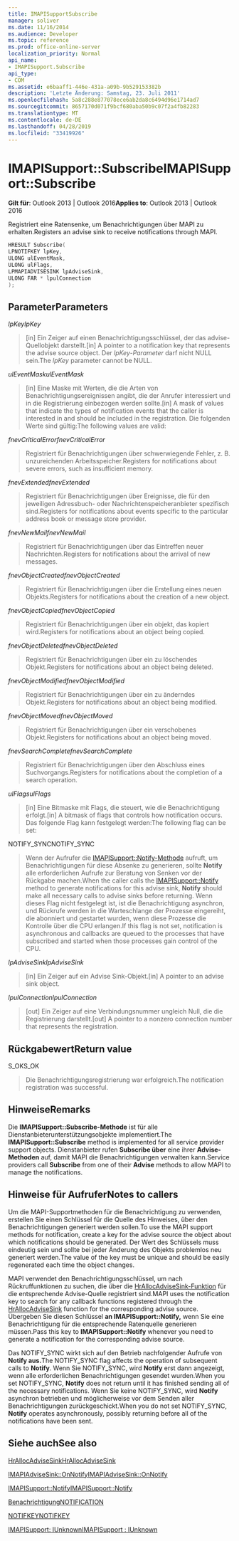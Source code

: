 ```yaml
---
title: IMAPISupportSubscribe
manager: soliver
ms.date: 11/16/2014
ms.audience: Developer
ms.topic: reference
ms.prod: office-online-server
localization_priority: Normal
api_name:
- IMAPISupport.Subscribe
api_type:
- COM
ms.assetid: e6baaff1-446e-431a-a09b-9b529153382b
description: 'Letzte Änderung: Samstag, 23. Juli 2011'
ms.openlocfilehash: 5a8c288e877078ece6ab2da8c6494d96e1714ad7
ms.sourcegitcommit: 8657170d071f9bcf680aba50b9c07f2a4fb82283
ms.translationtype: MT
ms.contentlocale: de-DE
ms.lasthandoff: 04/28/2019
ms.locfileid: "33419926"
---
```

# <a name="imapisupportsubscribe"></a><span data-ttu-id="98780-103">IMAPISupport::Subscribe</span><span class="sxs-lookup"><span data-stu-id="98780-103">IMAPISupport::Subscribe</span></span>

  
  
<span data-ttu-id="98780-104">**Gilt für**: Outlook 2013 | Outlook 2016</span><span class="sxs-lookup"><span data-stu-id="98780-104">**Applies to**: Outlook 2013 | Outlook 2016</span></span> 
  
<span data-ttu-id="98780-105">Registriert eine Ratensenke, um Benachrichtigungen über MAPI zu erhalten.</span><span class="sxs-lookup"><span data-stu-id="98780-105">Registers an advise sink to receive notifications through MAPI.</span></span>
  
```cpp
HRESULT Subscribe(
LPNOTIFKEY lpKey,
ULONG ulEventMask,
ULONG ulFlags,
LPMAPIADVISESINK lpAdviseSink,
ULONG FAR * lpulConnection
);
```

## <a name="parameters"></a><span data-ttu-id="98780-106">Parameter</span><span class="sxs-lookup"><span data-stu-id="98780-106">Parameters</span></span>

 <span data-ttu-id="98780-107">_lpKey_</span><span class="sxs-lookup"><span data-stu-id="98780-107">_lpKey_</span></span>
  
> <span data-ttu-id="98780-108">[in] Ein Zeiger auf einen Benachrichtigungsschlüssel, der das advise-Quellobjekt darstellt.</span><span class="sxs-lookup"><span data-stu-id="98780-108">[in] A pointer to a notification key that represents the advise source object.</span></span> <span data-ttu-id="98780-109">Der  _lpKey-Parameter_ darf nicht NULL sein.</span><span class="sxs-lookup"><span data-stu-id="98780-109">The  _lpKey_ parameter cannot be NULL.</span></span> 
    
 <span data-ttu-id="98780-110">_ulEventMask_</span><span class="sxs-lookup"><span data-stu-id="98780-110">_ulEventMask_</span></span>
  
> <span data-ttu-id="98780-111">[in] Eine Maske mit Werten, die die Arten von Benachrichtigungsereignissen angibt, die der Anrufer interessiert und in die Registrierung einbezogen werden sollte.</span><span class="sxs-lookup"><span data-stu-id="98780-111">[in] A mask of values that indicate the types of notification events that the caller is interested in and should be included in the registration.</span></span> <span data-ttu-id="98780-112">Die folgenden Werte sind gültig:</span><span class="sxs-lookup"><span data-stu-id="98780-112">The following values are valid:</span></span>
    
 <span data-ttu-id="98780-113">_fnevCriticalError_</span><span class="sxs-lookup"><span data-stu-id="98780-113">_fnevCriticalError_</span></span>
  
> <span data-ttu-id="98780-114">Registriert für Benachrichtigungen über schwerwiegende Fehler, z. B. unzureichenden Arbeitsspeicher.</span><span class="sxs-lookup"><span data-stu-id="98780-114">Registers for notifications about severe errors, such as insufficient memory.</span></span>
    
 <span data-ttu-id="98780-115">_fnevExtended_</span><span class="sxs-lookup"><span data-stu-id="98780-115">_fnevExtended_</span></span>
  
> <span data-ttu-id="98780-116">Registriert für Benachrichtigungen über Ereignisse, die für den jeweiligen Adressbuch- oder Nachrichtenspeicheranbieter spezifisch sind.</span><span class="sxs-lookup"><span data-stu-id="98780-116">Registers for notifications about events specific to the particular address book or message store provider.</span></span>
    
 <span data-ttu-id="98780-117">_fnevNewMail_</span><span class="sxs-lookup"><span data-stu-id="98780-117">_fnevNewMail_</span></span>
  
> <span data-ttu-id="98780-118">Registriert für Benachrichtigungen über das Eintreffen neuer Nachrichten.</span><span class="sxs-lookup"><span data-stu-id="98780-118">Registers for notifications about the arrival of new messages.</span></span> 
    
 <span data-ttu-id="98780-119">_fnevObjectCreated_</span><span class="sxs-lookup"><span data-stu-id="98780-119">_fnevObjectCreated_</span></span>
  
> <span data-ttu-id="98780-120">Registriert für Benachrichtigungen über die Erstellung eines neuen Objekts.</span><span class="sxs-lookup"><span data-stu-id="98780-120">Registers for notifications about the creation of a new object.</span></span>
    
 <span data-ttu-id="98780-121">_fnevObjectCopied_</span><span class="sxs-lookup"><span data-stu-id="98780-121">_fnevObjectCopied_</span></span>
  
> <span data-ttu-id="98780-122">Registriert für Benachrichtigungen über ein objekt, das kopiert wird.</span><span class="sxs-lookup"><span data-stu-id="98780-122">Registers for notifications about an object being copied.</span></span>
    
 <span data-ttu-id="98780-123">_fnevObjectDeleted_</span><span class="sxs-lookup"><span data-stu-id="98780-123">_fnevObjectDeleted_</span></span>
  
> <span data-ttu-id="98780-124">Registriert für Benachrichtigungen über ein zu löschendes Objekt.</span><span class="sxs-lookup"><span data-stu-id="98780-124">Registers for notifications about an object being deleted.</span></span>
    
 <span data-ttu-id="98780-125">_fnevObjectModified_</span><span class="sxs-lookup"><span data-stu-id="98780-125">_fnevObjectModified_</span></span>
  
> <span data-ttu-id="98780-126">Registriert für Benachrichtigungen über ein zu änderndes Objekt.</span><span class="sxs-lookup"><span data-stu-id="98780-126">Registers for notifications about an object being modified.</span></span>
    
 <span data-ttu-id="98780-127">_fnevObjectMoved_</span><span class="sxs-lookup"><span data-stu-id="98780-127">_fnevObjectMoved_</span></span>
  
> <span data-ttu-id="98780-128">Registriert für Benachrichtigungen über ein verschobenes Objekt.</span><span class="sxs-lookup"><span data-stu-id="98780-128">Registers for notifications about an object being moved.</span></span>
    
 <span data-ttu-id="98780-129">_fnevSearchComplete_</span><span class="sxs-lookup"><span data-stu-id="98780-129">_fnevSearchComplete_</span></span>
  
> <span data-ttu-id="98780-130">Registriert für Benachrichtigungen über den Abschluss eines Suchvorgangs.</span><span class="sxs-lookup"><span data-stu-id="98780-130">Registers for notifications about the completion of a search operation.</span></span>
    
 <span data-ttu-id="98780-131">_ulFlags_</span><span class="sxs-lookup"><span data-stu-id="98780-131">_ulFlags_</span></span>
  
> <span data-ttu-id="98780-132">[in] Eine Bitmaske mit Flags, die steuert, wie die Benachrichtigung erfolgt.</span><span class="sxs-lookup"><span data-stu-id="98780-132">[in] A bitmask of flags that controls how notification occurs.</span></span> <span data-ttu-id="98780-133">Das folgende Flag kann festgelegt werden:</span><span class="sxs-lookup"><span data-stu-id="98780-133">The following flag can be set:</span></span>
    
<span data-ttu-id="98780-134">NOTIFY_SYNC</span><span class="sxs-lookup"><span data-stu-id="98780-134">NOTIFY_SYNC</span></span> 
  
> <span data-ttu-id="98780-135">Wenn der Aufrufer die [IMAPISupport::Notify-Methode](imapisupport-notify.md) aufruft, um Benachrichtigungen für diese Absenke zu generieren, sollte **Notify** alle erforderlichen Aufrufe zur Beratung von Senken vor der Rückgabe machen.</span><span class="sxs-lookup"><span data-stu-id="98780-135">When the caller calls the [IMAPISupport::Notify](imapisupport-notify.md) method to generate notifications for this advise sink, **Notify** should make all necessary calls to advise sinks before returning.</span></span> <span data-ttu-id="98780-136">Wenn dieses Flag nicht festgelegt ist, ist die Benachrichtigung asynchron, und Rückrufe werden in die Warteschlange der Prozesse eingereiht, die abonniert und gestartet wurden, wenn diese Prozesse die Kontrolle über die CPU erlangen.</span><span class="sxs-lookup"><span data-stu-id="98780-136">If this flag is not set, notification is asynchronous and callbacks are queued to the processes that have subscribed and started when those processes gain control of the CPU.</span></span> 
    
 <span data-ttu-id="98780-137">_lpAdviseSink_</span><span class="sxs-lookup"><span data-stu-id="98780-137">_lpAdviseSink_</span></span>
  
> <span data-ttu-id="98780-138">[in] Ein Zeiger auf ein Advise Sink-Objekt.</span><span class="sxs-lookup"><span data-stu-id="98780-138">[in] A pointer to an advise sink object.</span></span> 
    
 <span data-ttu-id="98780-139">_lpulConnection_</span><span class="sxs-lookup"><span data-stu-id="98780-139">_lpulConnection_</span></span>
  
> <span data-ttu-id="98780-140">[out] Ein Zeiger auf eine Verbindungsnummer ungleich Null, die die Registrierung darstellt.</span><span class="sxs-lookup"><span data-stu-id="98780-140">[out] A pointer to a nonzero connection number that represents the registration.</span></span>
    
## <a name="return-value"></a><span data-ttu-id="98780-141">Rückgabewert</span><span class="sxs-lookup"><span data-stu-id="98780-141">Return value</span></span>

<span data-ttu-id="98780-142">S_OK</span><span class="sxs-lookup"><span data-stu-id="98780-142">S_OK</span></span> 
  
> <span data-ttu-id="98780-143">Die Benachrichtigungsregistrierung war erfolgreich.</span><span class="sxs-lookup"><span data-stu-id="98780-143">The notification registration was successful.</span></span>
    
## <a name="remarks"></a><span data-ttu-id="98780-144">Hinweise</span><span class="sxs-lookup"><span data-stu-id="98780-144">Remarks</span></span>

<span data-ttu-id="98780-145">Die **IMAPISupport::Subscribe-Methode** ist für alle Dienstanbieterunterstützungsobjekte implementiert.</span><span class="sxs-lookup"><span data-stu-id="98780-145">The **IMAPISupport::Subscribe** method is implemented for all service provider support objects.</span></span> <span data-ttu-id="98780-146">Dienstanbieter rufen **Subscribe über** eine ihrer **Advise-Methoden** auf, damit MAPI die Benachrichtigungen verwalten kann.</span><span class="sxs-lookup"><span data-stu-id="98780-146">Service providers call **Subscribe** from one of their **Advise** methods to allow MAPI to manage the notifications.</span></span> 
  
## <a name="notes-to-callers"></a><span data-ttu-id="98780-147">Hinweise für Aufrufer</span><span class="sxs-lookup"><span data-stu-id="98780-147">Notes to callers</span></span>

<span data-ttu-id="98780-148">Um die MAPI-Supportmethoden für die Benachrichtigung zu verwenden, erstellen Sie einen Schlüssel für die Quelle des Hinweises, über den Benachrichtigungen generiert werden sollen.</span><span class="sxs-lookup"><span data-stu-id="98780-148">To use the MAPI support methods for notification, create a key for the advise source the object about which notifications should be generated.</span></span> <span data-ttu-id="98780-149">Der Wert des Schlüssels muss eindeutig sein und sollte bei jeder Änderung des Objekts problemlos neu generiert werden.</span><span class="sxs-lookup"><span data-stu-id="98780-149">The value of the key must be unique and should be easily regenerated each time the object changes.</span></span> 
  
<span data-ttu-id="98780-150">MAPI verwendet den Benachrichtigungsschlüssel, um nach Rückruffunktionen zu suchen, die über die [HrAllocAdviseSink-Funktion](hrallocadvisesink.md) für die entsprechende Advise-Quelle registriert sind.</span><span class="sxs-lookup"><span data-stu-id="98780-150">MAPI uses the notification key to search for any callback functions registered through the [HrAllocAdviseSink](hrallocadvisesink.md) function for the corresponding advise source.</span></span> <span data-ttu-id="98780-151">Übergeben Sie diesen Schlüssel **an IMAPISupport::Notify,** wenn Sie eine Benachrichtigung für die entsprechende Ratenquelle generieren müssen.</span><span class="sxs-lookup"><span data-stu-id="98780-151">Pass this key to **IMAPISupport::Notify** whenever you need to generate a notification for the corresponding advise source.</span></span> 
  
<span data-ttu-id="98780-152">Das NOTIFY_SYNC wirkt sich auf den Betrieb nachfolgender Aufrufe von **Notify aus.**</span><span class="sxs-lookup"><span data-stu-id="98780-152">The NOTIFY_SYNC flag affects the operation of subsequent calls to **Notify**.</span></span> <span data-ttu-id="98780-153">Wenn Sie NOTIFY_SYNC, wird **Notify** erst dann angezeigt, wenn alle erforderlichen Benachrichtigungen gesendet wurden.</span><span class="sxs-lookup"><span data-stu-id="98780-153">When you set NOTIFY_SYNC, **Notify** does not return until it has finished sending all of the necessary notifications.</span></span> <span data-ttu-id="98780-154">Wenn Sie keine NOTIFY_SYNC, wird **Notify** asynchron betrieben und möglicherweise vor dem Senden aller Benachrichtigungen zurückgeschickt.</span><span class="sxs-lookup"><span data-stu-id="98780-154">When you do not set NOTIFY_SYNC, **Notify** operates asynchronously, possibly returning before all of the notifications have been sent.</span></span> 
  
## <a name="see-also"></a><span data-ttu-id="98780-155">Siehe auch</span><span class="sxs-lookup"><span data-stu-id="98780-155">See also</span></span>



[<span data-ttu-id="98780-156">HrAllocAdviseSink</span><span class="sxs-lookup"><span data-stu-id="98780-156">HrAllocAdviseSink</span></span>](hrallocadvisesink.md)
  
[<span data-ttu-id="98780-157">IMAPIAdviseSink::OnNotify</span><span class="sxs-lookup"><span data-stu-id="98780-157">IMAPIAdviseSink::OnNotify</span></span>](imapiadvisesink-onnotify.md)
  
[<span data-ttu-id="98780-158">IMAPISupport::Notify</span><span class="sxs-lookup"><span data-stu-id="98780-158">IMAPISupport::Notify</span></span>](imapisupport-notify.md)
  
[<span data-ttu-id="98780-159">Benachrichtigung</span><span class="sxs-lookup"><span data-stu-id="98780-159">NOTIFICATION</span></span>](notification.md)
  
[<span data-ttu-id="98780-160">NOTIFKEY</span><span class="sxs-lookup"><span data-stu-id="98780-160">NOTIFKEY</span></span>](notifkey.md)
  
[<span data-ttu-id="98780-161">IMAPISupport: IUnknown</span><span class="sxs-lookup"><span data-stu-id="98780-161">IMAPISupport : IUnknown</span></span>](imapisupportiunknown.md)

